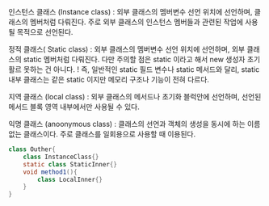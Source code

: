 인스턴스 클래스 (Instance class) : 외부 클래스의 멤버변수 선언 위치에 선언하며, 클래스의 멤버처럼 다뤄진다. 
주로 외부 클래스의 인스턴스 멤버들과 관련된 작업에 사용될 목적으로 선언된다. 

정적 클래스( Static class) : 외부 클래스의 멤버변수 선언 위치에 선언하며, 외부 클래스의 static 멤버처럼 다뤄진다. 
다만 주의할 점은 static 이라고 해서 new 생성자 초기활르 못하는 건 아니다. ! 
즉, 일반적인 static 필드 변수나 static 메서드와 달리, static 내부 클래스는 같은 static 이지만 메모리 구조나 기능이 전혀 다르다. 

지역 클래스 (local class) : 외부 클래스의 메서드나 초기화 블럭안에 선언하며, 선언된 메서드 블록 영역 내부에서만 사용될 수 있다. 

익명 클래스 (anoonymous class) : 클래스의 선언과 객체의 생성을 동시에 하는 이름없는 클래스이다. 주로 클래스를 일회용으로 사용할 때 이용된다. 
```java
class Outher{
	class InstanceClass{}
	static class StaticInner{}
	void method1(){
		class LocalInner{}
	}
}
```

